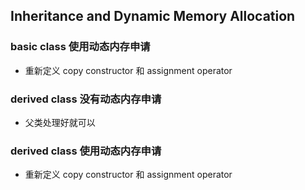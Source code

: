 ## Inheritance and Dynamic Memory Allocation

### basic class 使用动态内存申请

- 重新定义 copy constructor 和 assignment operator

### derived class 没有动态内存申请

- 父类处理好就可以

### derived class 使用动态内存申请

- 重新定义 copy constructor 和 assignment operator